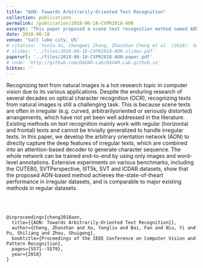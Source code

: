 ```yaml
---
title: "AON: Towards Arbitrarily-Oriented Text Recognition"
collection: publications
permalink: /publication/2018-06-18-CVPR2018-AON
excerpt: 'This paper proposed a scene text recognition method named AON for recognizing arbitrarily-oriented text. Appeared on CVPR2018.'
date: 2018-06-18
venue: 'Salt lake city, US'
# citation: 'Yunlu Xu, Chengwei Zhang, Zhanzhan Cheng et al. (2018). Segregated Temporal Assembly Recurrent Networks for Weakly Supervised Multiple Action Detection.' 
# slides: '../files/2018-06-18-CVPR2018-AON-slides.pdf'
paperurl: '../files/2018-06-18-CVPR2018-AON-paper.pdf'
# code: 'http://github.com/DAVAR-Lab/DAVAR-Lab.github.io'
bibtex: ''                                                                                                                                                                       
---
```

Recognizing text from natural images is a hot research topic in computer vision due to its various applications. Despite the enduring research of several decades on optical character recognition (OCR), recognizing texts from natural images is still a challenging task. This is because scene texts are often in irregular (e.g. curved, arbitrarilyoriented or seriously distorted) arrangements, which have not yet been well addressed in the literature. Existing methods on text recognition mainly work with regular (horizontal and frontal) texts and cannot be trivially generalized to handle irregular texts. In this paper, we develop the arbitrary orientation network (AON) to directly capture the deep features of irregular texts, which are combined into an attention-based decoder to generate character sequence. The whole network can be trained end-to-end by using only images and word-level annotations. Extensive experiments on various benchmarks, including the CUTE80, SVTPerspective, IIIT5k, SVT and ICDAR datasets, show that the proposed AON-based method achieves the-state-of-theart performance in irregular datasets, and is comparable to
major existing methods in regular datasets.  



<br><br/>

<!-- BibTex here (Make sure that this is the last code block) -->
```
@inproceedings{cheng2018aon,
  title={{AON: Towards Arbitrarily-Oriented Text Recognition}},
  author={Cheng, Zhanzhan and Xu, Yangliu and Bai, Fan and Niu, Yi and Pu, Shiliang and Zhou, Shuigeng},
  booktitle={Proceedings of the IEEE Conference on Computer Vision and Pattern Recognition},
  pages={5571--5579},
  year={2018}
}
```

